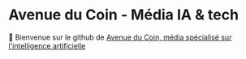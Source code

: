 # Avenue du Coin - Média IA & tech

👋 Bienvenue sur le github de [Avenue du Coin, média spécialisé sur l'intelligence artificielle](https://avenueducoin.com/)

<!--
**avenueducoin/avenueducoin** is a ✨ _special_ ✨ repository because its `README.md` (this file) appears on your GitHub profile.

Here are some ideas to get you started:

- 🔭 I’m currently working on ...
- 🌱 I’m currently learning ...
- 👯 I’m looking to collaborate on ...
- 🤔 I’m looking for help with ...
- 💬 Ask me about ...
- 📫 How to reach me: ...
- 😄 Pronouns: ...
- ⚡ Fun fact: ...
-->
